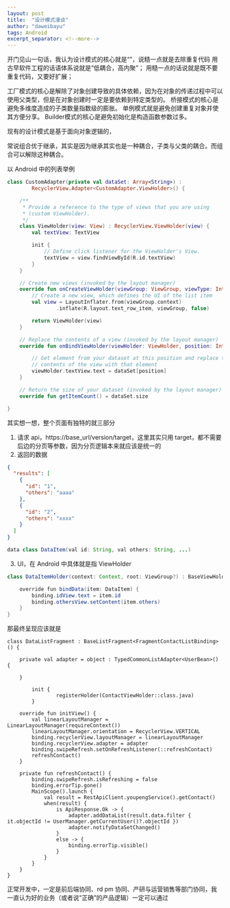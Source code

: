 ```yaml
---
layout: post
title:  "设计模式漫谈"
author: "daweibayu"
tags: Android
excerpt_separator: <!--more-->
---
```

 <!--more-->

开门见山一句话，我认为设计模式的核心就是“”，说糙一点就是去除重复代码
用古早软件工程的话语体系说就是“低耦合，高内聚”；
用糙一点的话说就是既不要重复代码，又要好扩展；


工厂模式的核心是解除了对象创建导致的具体依赖，因为在对象的传递过程中可以使用父类型，但是在对象创建时一定是要依赖到特定类型的。
桥接模式的核心是避免多维度造成的子类数量指数级的膨胀。
单例模式就是避免创建重复对象并使其方便分享。
Builder模式的核心是避免初始化是构造函数参数过多。



现有的设计模式是基于面向对象逻辑的，

 常说组合优于继承，其实是因为继承其实也是一种耦合，子类与父类的耦合。而组合可以解除这种耦合。


 以 Android 中的列表举例
```kotlin
class CustomAdapter(private val dataSet: Array<String>) :
        RecyclerView.Adapter<CustomAdapter.ViewHolder>() {

    /**
     * Provide a reference to the type of views that you are using
     * (custom ViewHolder).
     */
    class ViewHolder(view: View) : RecyclerView.ViewHolder(view) {
        val textView: TextView

        init {
            // Define click listener for the ViewHolder's View.
            textView = view.findViewById(R.id.textView)
        }
    }

    // Create new views (invoked by the layout manager)
    override fun onCreateViewHolder(viewGroup: ViewGroup, viewType: Int): ViewHolder {
        // Create a new view, which defines the UI of the list item
        val view = LayoutInflater.from(viewGroup.context)
                .inflate(R.layout.text_row_item, viewGroup, false)

        return ViewHolder(view)
    }

    // Replace the contents of a view (invoked by the layout manager)
    override fun onBindViewHolder(viewHolder: ViewHolder, position: Int) {

        // Get element from your dataset at this position and replace the
        // contents of the view with that element
        viewHolder.textView.text = dataSet[position]
    }

    // Return the size of your dataset (invoked by the layout manager)
    override fun getItemCount() = dataSet.size

}
```

其实想一想，整个页面有独特的就三部分
1. 请求 api，https://base_url/version/target，这里其实只用 target，都不需要后边的分页等参数，因为分页逻辑本来就应该是统一的
2. 返回的数据
```json
{
  "results": [
    {
      "id": "1",
      "others": "aaaa"
    },
    {
      "id": "2",
      "others": "xxxx"
    }
  ]
}
```
```java
data class DataItem(val id: String, val others: String, ...)
```
3. UI，在 Android 中具体就是指 ViewHolder
```java
class DataItemHolder(context: Context, root: ViewGroup?) : BaseViewHolder<DataItem>(context, root, R.layout.layout_data_item) {

    override fun bindData(item: DataItem) {
        binding.idView.text = item.id
        binding.othersView.setContent(item.others)
    }
}
```

那最终呈现应该就是
```
class DataListFragment : BaseListFragment<FragmentContactListBinding>() {

    private val adapter = object : TypedCommonListAdapter<UserBean>() {

    }

        init {
                registerHolder(ContactViewHolder::class.java)
        }

    override fun initView() {
        val linearLayoutManager = LinearLayoutManager(requireContext())
        linearLayoutManager.orientation = RecyclerView.VERTICAL
        binding.recyclerView.layoutManager = linearLayoutManager
        binding.recyclerView.adapter = adapter
        binding.swipeRefresh.setOnRefreshListener(::refreshContact)
        refreshContact()
    }

    private fun refreshContact() {
        binding.swipeRefresh.isRefreshing = false
        binding.errorTip.gone()
        MainScope().launch {
            val result = RestApiClient.youpengService().getContact()
            when(result) {
                is ApiResponse.Ok -> {
                    adapter.addDataList(result.data.filter { it.objectId != UserManager.getCurrentUser()?.objectId })
                    adapter.notifyDataSetChanged()
                }
                else -> {
                    binding.errorTip.visible()
                }
            }
        }
    }
}
```
正常开发中，一定是前后端协同、rd pm 协同、产研与运营销售等部门协同，我一直认为好的业务（或者说“正确”的产品逻辑）一定可以通过
